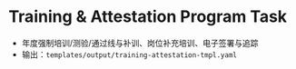 # Training & Attestation Program Task

- 年度强制培训/测验/通过线与补训、岗位补充培训、电子签署与追踪
- 输出：`templates/output/training-attestation-tmpl.yaml`
